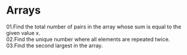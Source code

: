 # Arrays
01.Find the total number of pairs in the array whose sum is equal to the given value x. \
02.Find the unique number where all elements are repeated twice. \
03.Find the second largest in the array.
